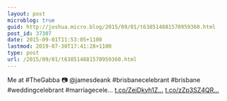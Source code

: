 ```yaml
---
layout: post
microblog: true
guid: http://joshua.micro.blog/2015/09/01/t638514881570959360.html
post_id: 37307
date: 2015-09-01T11:53:05+1100
lastmod: 2019-07-30T17:41:28+1100
type: post
url: /2015/09/01/t638514881570959360.html
---
```

Me at #TheGabba 📷 @jamesdeank #brisbanecelebrant #brisbane #weddingcelebrant #marriagecele… [t.co/ZejDkyh1Z...](http://t.co/ZejDkyh1ZQ) [t.co/zZp3SZ4QR...](http://t.co/zZp3SZ4QRJ)
